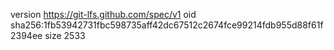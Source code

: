 version https://git-lfs.github.com/spec/v1
oid sha256:1fb53942731fbc598735aff42dc67512c2674fce99214fdb955d88f61f2394ee
size 2533
